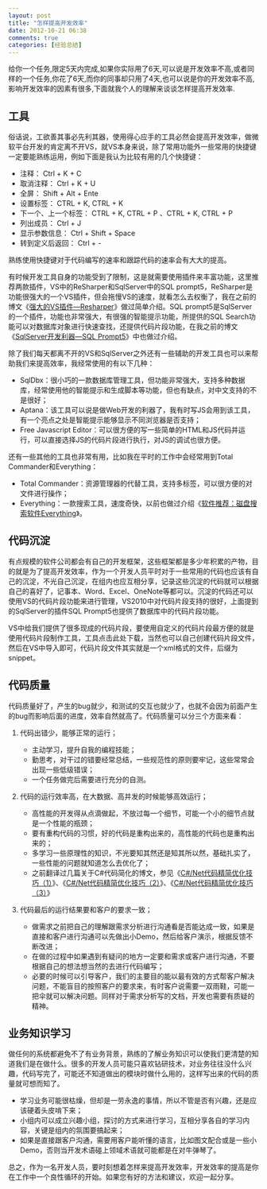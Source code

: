 ```yaml
---
layout: post
title: "怎样提高开发效率"
date: 2012-10-21 06:38
comments: true
categories: [经验总结]
---
```


给你一个任务,限定5天内完成,如果你实际用了6天,可以说是开发效率不高,或者同样的一个任务,你花了6天,而你的同事却只用了4天,也可以说是你的开发效率不高,影响开发效率的因素有很多,下面就我个人的理解来谈谈怎样提高开发效率.

## 工具 ##
俗话说，工欲善其事必先利其器，使用得心应手的工具必然会提高开发效率，做微软平台开发的肯定离不开VS，就VS本身来说，除了常用功能外一些常用的快捷键一定要能熟练运用，例如下面是我认为比较有用的几个快捷键：

- 注释： Ctrl + K + C
- 取消注释： Ctrl + K + U
- 全屏： Shift + Alt + Ente
- 设置标签： CTRL + K, CTRL + K
- 下一个、上一个标签： CTRL + K, CTRL + P 、CTRL + K, CTRL + P
- 列出成员： Ctrl + J
- 显示参数信息： Ctrl + Shift + Space
- 转到定义后返回： Ctrl + -

熟练使用快捷键对于代码编写的速率和跟踪代码的速率会有大大的提高。
<!--more-->
有时候开发工具自身的功能受到了限制，这是就需要使用插件来丰富功能，这里推荐两款插件，VS中的ReSharper和SqlServer中的SQL prompt5，ReSharper是功能很强大的一个VS插件，但会拖慢VS的速度，就看怎么去权衡了，我在之前的博文《[强大的VS插件—Resharper](http://blog.fwhyy.com/posts/874)》做过简单介绍。SQL prompt5是SqlServer的一个插件，功能也非常强大，有很强的智能提示功能，所提供的SQL Search功能可以对数据库对象进行快速查找，还提供代码片段功能，在我之前的博文《[SqlServer开发利器—SQL Prompt5](http://blog.fwhyy.com/posts/1789)》中也做过介绍。

除了我们每天都离不开的VS和SqlServer之外还有一些辅助的开发工具也可以来帮助我们来提高效率，我经常使用的有以下几种：

- SqlDbx：很小巧的一款数据库管理工具，但功能非常强大，支持多种数据库，经常使用他的智能提示和生成脚本等功能，但也有缺点，对中文支持的不是很好；
- Aptana：该工具可以说是做Web开发的利器了，我有时写JS会用到该工具，有一个亮点之处是智能提示能够显示不同浏览器是否支持；
- Free Javascript Editor：可以很方便的写一些简单的HTML和JS代码并运行，可以直接选择JS的代码片段进行执行，对JS的调试也很方便。

还有一些其他的工具也非常有用，比如我在平时的工作中会经常用到Total Commander和Everything：

- Total Commander：资源管理器的代替工具，支持多标签，可以很方便的对文件进行操作；
- Everything：一款搜索工具，速度奇快，以前也做过介绍《[软件推荐：磁盘搜索软件Everything](http://blog.fwhyy.com/posts/759)》。

## 代码沉淀 ##
有点规模的软件公司都会有自己的开发框架，这些框架都是多少年积累的产物，目的就是为了提高开发效率，作为一个开发人员平时对于一些常用的代码也应该有自己的沉淀，不光自己沉淀，在组内也应互相分享，记录这些沉淀的代码就可以根据自己的喜好了，记事本、Word、Excel、OneNote等都可以。沉淀的代码还可以使用VS的代码片段功能来进行管理，VS2010中对代码片段支持的很好，上面提到的SqlServer的插件SQL Prompt5也提供了数据库中的代码片段功能。

VS中给我们提供了很多现成的代码片段，要使用自定义的代码片段最方便的就是使用代码片段制作工具，工具点击此处下载，当然也可以自己创建代码片段文件，然后在VS中导入即可，代码片段文件其实就是一个xml格式的文件，后缀为snippet。

## 代码质量 ##
代码质量好了，产生的bug就少，和测试的交互也就少了，也就不会因为前面产生的bug而影响后面的进度，效率自然就高了。代码质量可以分三个方面来看：

1. 代码出错少，能够正常的运行；
	- 主动学习，提升自我的编程技能；
	- 勤思考，对干过的错要经常总结，一些规范性的原则要牢记，这些常常会出现一些低级错误；
	- 一个任务做完后需要进行充分的自测。

2. 代码的运行效率高，在大数据、高并发的时候能够高效运行；
	- 高性能的开发得从点滴做起，不放过每一个细节，可能一个小的细节点就是一个性能的瓶颈；
	- 要有重构代码的习惯，好的代码是重构出来的，高性能的代码也是重构出来的；
	- 多学习一些原理性的知识，不光要知其然还是知其所以然，基础扎实了，一些性能的问题就知道怎么去优化了；
	- 之前翻译过几篇关于C#代码简化的博文，参见《[C#/Net代码精简优化技巧（1）](http://blog.fwhyy.com/posts/11)》、《[C#/Net代码精简优化技巧（2）](http://blog.fwhyy.com/posts/10)》、《[C#/Net代码精简优化技巧（3）](http://blog.fwhyy.com/posts/9)》

3. 代码最后的运行结果要和客户的要求一致；
	- 做需求之前把自己的理解跟需求分析进行沟通看是否能达成一致，如果是直接和客户进行沟通可以先做出小Demo，然后给客户演示，根据反馈不断改进；
	- 在做的过程中如果遇到有疑问的地方一定要和需求或客户进行沟通，不要根据自己的想法想当然的去进行代码编写；
	- 必要的时候可以引导客户，我们的主要目的能以最有效的方式帮客户解决问题，不能盲目的按照客户的要求来，有时客户说需要一双雨鞋，可能一把伞就可以解决问题。同样对于需求分析写的文档，开发也需要有质疑的精神。
	
## 业务知识学习 ##
做任何的系统都避免不了有业务背景，熟练的了解业务知识可以使我们更清楚的知道我们是在做什么。很多的开发人员可能只喜欢钻研技术，对业务往往没什么兴趣，代码写完了，可能还不知道做出的模块时做什么用的，这样写出来的代码的质量就可想而知了。

- 学习业务可能很枯燥，但却是一劳永逸的事情，所以不管是否有兴趣，还是应该硬着头皮啃下来；
- 小组内可以成立兴趣小组，探讨的方式来进行学习，互相分享各自的学习内容，关键是组内的氛围要搞起来；
- 如果是直接跟客户沟通，需要用客户能听懂的语言，比如图文配合或是一些小Demo，否则当开发术语碰上领域术语就可能都是在对牛弹琴了。

总之，作为一名开发人员，要时刻想着怎样来提高开发效率，开发效率的提高是你在工作中一个良性循环的开始。如果您有好的方法和建议，欢迎一起分享。